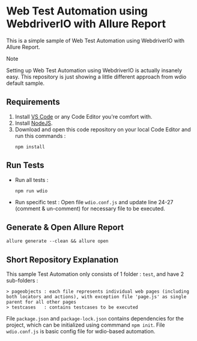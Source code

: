 # Web Test Automation using WebdriverIO with Allure Report
This is a simple sample of Web Test Automation using WebdriverIO with Allure Report.

> [!NOTE]  
> Setting up Web Test Automation using WebdriverIO is actually insanely easy. This repository is just showing a little different approach from wdio default sample.

## Requirements

1. Install [VS Code](https://code.visualstudio.com/) or any Code Editor you're comfort with.
2. Install [NodeJS](https://nodejs.org/en/download/prebuilt-installer). 
3. Download and open this code repository on your local Code Editor and run this commands :
   ```
   npm install
   ```
   
## Run Tests
* Run all tests : 
   ```
   npm run wdio
   ```

* Run specific test :
  Open file `wdio.conf.js` and update line 24-27 (comment & un-comment) for necessary file to be executed.

## Generate & Open Allure Report
  
    allure generate --clean && allure open
   

## Short Repository Explanation

This sample Test Automation only consists of 1 folder : `test`, and have 2 sub-folders : 
   ```
   > pageobjects : each file represents individual web pages (including both locators and actions), with exception file 'page.js' as single parent for all other pages
   > testcases   : contains testcases to be executed
   ```
File `package.json` and `package-lock.json` contains dependencies for the project, which can be initialized using commmand `npm init`.
File  `wdio.conf.js` is basic config file for wdio-based automation.
